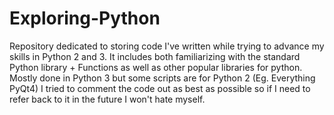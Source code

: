 # Exploring-Python
Repository dedicated to storing code I've written while trying to advance my skills in Python 2 and 3.
It includes both familiarizing with the standard Python library + Functions as well as other popular libraries for python.
Mostly done in Python 3 but some scripts are for Python 2 (Eg. Everything PyQt4)
I tried to comment the code out as best as possible so if I need to refer back to it in the future I won't hate myself.
